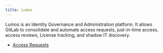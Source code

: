 ```yaml
---
title: Lumos
---
```


Lumos is an Identity Governance and Administration platform. It allows GitLab to consolidate and automate access requests, just-in-time access, access reviews, License tracking, and shadow IT discovery.

- [Access Requests](/handbook/security/corporate/systems/lumos/access_requests)
